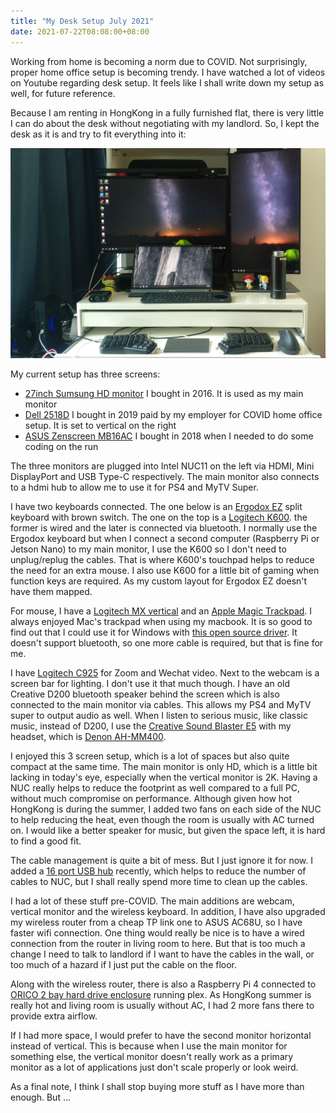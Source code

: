 ```yaml
---
title: "My Desk Setup July 2021"
date: 2021-07-22T08:08:00+08:00
---
```


Working from home is becoming a norm due to COVID. Not surprisingly, proper home office setup is becoming trendy. I have watched a lot of videos on Youtube regarding desk setup. It feels like I shall write down my setup as well, for future reference.

Because I am renting in HongKong in a fully furnished flat, there is very little I can do about the desk without negotiating with my landlord. So, I kept the desk as it is and try to fit everything into it:

![desk](/desk.jpg)

My current setup has three screens:
* [27inch Sumsung HD monitor](https://www.samsung.com/us/computing/monitors/led/samsung-27-curved-led-monitor-ls27d590cs-za/) I bought in 2016. It is used as my main monitor
* [Dell 2518D](https://www.dell.com/hr/business/p/dell-u2518d-monitor/pd) I bought in 2019 paid by my employer for COVID home office setup. It is set to vertical on the right
* [ASUS Zenscreen MB16AC](https://www.asus.com/us/Displays-Desktops/Monitors/ZenScreen/ZenScreen-MB16AC/) I bought in 2018 when I needed to do some coding on the run

The three monitors are plugged into Intel NUC11 on the left via HDMI, Mini DisplayPort and USB Type-C respectively. The main monitor also connects to a hdmi hub to allow me to use it for PS4 and MyTV Super.

I have two keyboards connected. The one below is an [Ergodox EZ](https://ergodox-ez.com/) split keyboard with brown switch. The one on the top is a [Logitech K600](https://www.amazon.com/Logitech-K600-TV-Keyboard-Integrated/dp/B07C6LXYHL/ref=sr_1_1). the former is wired and the later is connected via bluetooth. I normally use the Ergodox keyboard but when I connect a second computer (Raspberry Pi or Jetson Nano) to my main monitor, I use the K600 so I don't need to unplug/replug the cables. That is where K600's touchpad helps to reduce the need for an extra mouse. I also use K600 for a little bit of gaming when function keys are required. As my custom layout for Ergodox EZ doesn't have them mapped. 

For mouse, I have a [Logitech MX vertical](https://www.amazon.com/Logitech-Vertical-Wireless-Mouse-Rechargeable/dp/B07FNJB8TT/ref=sr_1_1) and an [Apple Magic Trackpad](https://www.apple.com/hk/shop/product/MJ2R2ZA/A/magic-trackpad-2-silver). I always enjoyed Mac's trackpad when using my macbook. It is so good to find out that I could use it for Windows with [this open source driver](https://github.com/imbushuo/mac-precision-touchpad). It doesn't support bluetooth, so one more cable is required, but that is fine for me.

I have [Logitech C925](https://www.amazon.com/Logitech-Webcam-Built-Stereo-Microphones/dp/B01DPNPJ72) for Zoom and Wechat video. Next to the webcam is a screen bar for lighting. I don't use it that much though. I have an old Creative D200 bluetooth speaker behind the screen which is also connected to the main monitor via cables. This allows my PS4 and MyTV super to output audio as well. When I listen to serious music, like classic music, instead of D200, I use the [Creative Sound Blaster E5](https://en.creative.com/p/sound-blaster/sound-blaster-e5) with my headset, which is [Denon AH-MM400](https://www.denon.com/shop/onearheadphone/ahmm400).

I enjoyed this 3 screen setup, which is a lot of spaces but also quite compact at the same time. The main monitor is only HD, which is a little bit lacking in today's eye, especially when the vertical monitor is 2K. Having a NUC really helps to reduce the footprint as well compared to a full PC, without much compromise on performance. Although given how hot HongKong is during the summer, I added two fans on each side of the NUC to help reducing the heat, even though the room is usually with AC turned on. I would like a better speaker for music, but given the space left, it is hard to find a good fit.

The cable management is quite a bit of mess. But I just ignore it for now. I added a [16 port USB hub](https://www.amazon.com/dp/B07KHRLSTT) recently, which helps to reduce the number of cables to NUC, but I shall really spend more time to clean up the cables.

I had a lot of these stuff pre-COVID. The main additions are webcam, vertical monitor and the wireless keyboard. In addition, I have also upgraded my wireless router from a cheap TP link one to ASUS AC68U, so I have faster wifi connection. One thing would really be nice is to have a wired connection from the router in living room to here. But that is too much a change I need to talk to landlord if I want to have the cables in the wall, or too much of a hazard if I just put the cable on the floor.

Along with the wireless router, there is also a Raspberry Pi 4 connected to [ORICO 2 bay hard drive enclosure](https://www.amazon.com/ORICO-Bay-Hard-Drive-Enclosure/dp/B0734CZSXL/ref=sr_1_6) running plex. As HongKong summer is really hot and living room is usually without AC, I had 2 more fans there to provide extra airflow.

If I had more space, I would prefer to have the second monitor horizontal instead of vertical. This is because when I use the main monitor for something else, the vertical monitor doesn't really work as a primary monitor as a lot of applications just don't scale properly or look weird. 

As a final note, I think I shall stop buying more stuff as I have more than enough. But ...

